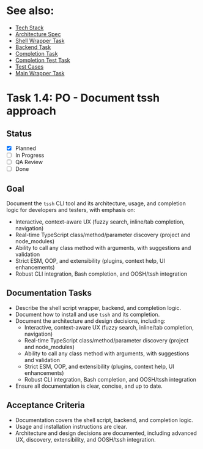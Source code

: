# See also:
- [Tech Stack](../../../docs/tech-stack.md#typescript-shells--cli-execution)
- [Architecture Spec](task-1.1-architect-tssh-spec.md)
- [Shell Wrapper Task](task-1.1-developer-tssh-wrapper.md)
- [Backend Task](task-1.2-developer-tssh-backend.md)
- [Completion Task](task-1.3-developer-tssh-completion.md)
- [Completion Test Task](task-1.5-tester-completion-tests.md)
- [Test Cases](task-1.6-tester-tssh-testcases.md)
- [Main Wrapper Task](task-1-tssh-wrapper.md)

# Task 1.4: PO - Document tssh approach

## Status
- [x] Planned
- [ ] In Progress
- [ ] QA Review
- [ ] Done

## Goal
Document the `tssh` CLI tool and its architecture, usage, and completion logic for developers and testers, with emphasis on:
- Interactive, context-aware UX (fuzzy search, inline/tab completion, navigation)
- Real-time TypeScript class/method/parameter discovery (project and node_modules)
- Ability to call any class method with arguments, with suggestions and validation
- Strict ESM, OOP, and extensibility (plugins, context help, UI enhancements)
- Robust CLI integration, Bash completion, and OOSH/tssh integration

## Documentation Tasks
- Describe the shell script wrapper, backend, and completion logic.
- Document how to install and use `tssh` and its completion.
- Document the architecture and design decisions, including:
    - Interactive, context-aware UX (fuzzy search, inline/tab completion, navigation)
    - Real-time TypeScript class/method/parameter discovery (project and node_modules)
    - Ability to call any class method with arguments, with suggestions and validation
    - Strict ESM, OOP, and extensibility (plugins, context help, UI enhancements)
    - Robust CLI integration, Bash completion, and OOSH/tssh integration
- Ensure all documentation is clear, concise, and up to date.

## Acceptance Criteria
- Documentation covers the shell script, backend, and completion logic.
- Usage and installation instructions are clear.
- Architecture and design decisions are documented, including advanced UX, discovery, extensibility, and OOSH/tssh integration.
